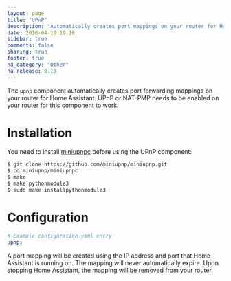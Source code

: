 ```yaml
---
layout: page
title: "UPnP"
description: "Automatically creates port mappings on your router for Home Assistant."
date: 2016-04-10 19:16
sidebar: true
comments: false
sharing: true
footer: true
ha_category: "Other"
ha_release: 0.18
---
```


The `upnp` component automatically creates port forwarding mappings on your router for Home Assistant. UPnP or NAT-PMP needs to be enabled on your router for this component to work.

# Installation
You need to install [miniupnpc](https://github.com/miniupnp/miniupnp/tree/master/miniupnpc) before using the UPnP component:

```bash
$ git clone https://github.com/miniupnp/miniupnp.git
$ cd miniupnp/miniupnpc
$ make
$ make pythonmodule3
$ sudo make installpythonmodule3
```

# Configuration

```yaml
# Example configuration.yaml entry
upnp:
```

A port mapping will be created using the IP address and port that Home Assistant is running on. The mapping will never automatically expire. Upon stopping Home Assistant, the mapping will be removed from your router.
